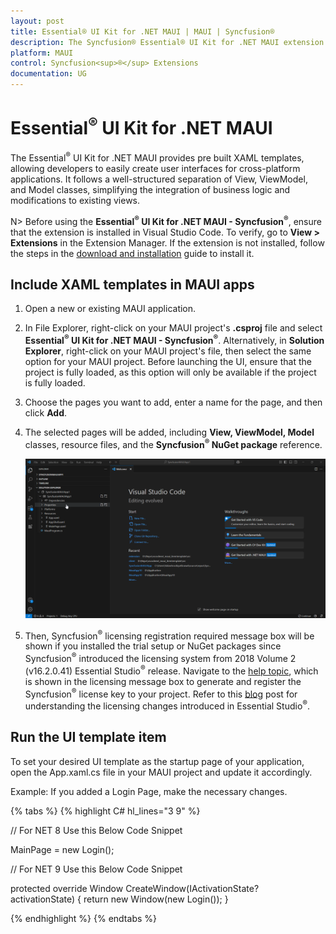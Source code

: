 ```yaml
---
layout: post
title: Essential® UI Kit for .NET MAUI | MAUI | Syncfusion®
description: The Syncfusion® Essential® UI Kit for .NET MAUI extension provides predefined design screens for the MAUI Apps.
platform: MAUI
control: Syncfusion<sup>®</sup> Extensions
documentation: UG
---
```


# Essential<sup>®</sup> UI Kit for .NET MAUI

The Essential<sup>®</sup> UI Kit for .NET MAUI provides pre built XAML templates, allowing developers to easily create user interfaces for cross-platform applications. It follows a well-structured separation of View, ViewModel, and Model classes, simplifying the integration of business logic and modifications to existing views.

N> Before using the **Essential<sup>®</sup> UI Kit for .NET MAUI - Syncfusion<sup>®</sup>**, ensure that the extension is installed in Visual Studio Code. To verify, go to **View > Extensions** in the Extension Manager. If the extension is not installed, follow the steps in the [download and installation](https://help.syncfusion.com/maui/visual-studio-code-integration/download-and-installation#essential-ui-kit) guide to install it.

## Include XAML templates in MAUI apps

1.	Open a new or existing MAUI application.

2.	In File Explorer, right-click on your MAUI project's **.csproj** file and select **Essential<sup>®</sup> UI Kit for .NET MAUI - Syncfusion<sup>®</sup>**. Alternatively, in **Solution Explorer**, right-click on your MAUI project's file, then select the same option for your MAUI project. Before launching the UI, ensure that the project is fully loaded, as this option will only be available if the project is fully loaded.

3.	Choose the pages you want to add, enter a name for the page, and then click **Add**.

4.	The selected pages will be added, including **View, ViewModel, Model** classes, resource files, and the **Syncfusion<sup>®</sup> NuGet package** reference.

	![MAUI UI Kit Visual Studio Code](Essential_UI_Kit_images/visual-studio-code-maui-ui-kit.gif)

5.	Then, Syncfusion<sup>®</sup> licensing registration required message box will be shown if you installed the trial setup or NuGet packages since Syncfusion<sup>®</sup> introduced the licensing system from 2018 Volume 2 (v16.2.0.41) Essential Studio<sup>®</sup> release. Navigate to the [help topic](https://help.syncfusion.com/common/essential-studio/licensing/overview#how-to-generate-syncfusion-license-key), which is shown in the licensing message box to generate and register the Syncfusion<sup>®</sup> license key to your project. Refer to this [blog](https://www.syncfusion.com/blogs/post/whats-new-in-2018-volume-2.aspx) post for understanding the licensing changes introduced in Essential Studio<sup>®</sup>. 

## Run the UI template item

To set your desired UI template as the startup page of your application, open the App.xaml.cs file in your MAUI project and update it accordingly.

Example: If you added a Login Page, make the necessary changes.

{% tabs %}
{% highlight C# hl_lines="3 9" %}

// For NET 8 Use this Below Code Snippet

MainPage = new Login();

// For NET 9 Use this Below Code Snippet

protected override Window CreateWindow(IActivationState? activationState)
{
    return new Window(new Login());
}

{% endhighlight %}
{% endtabs %}

